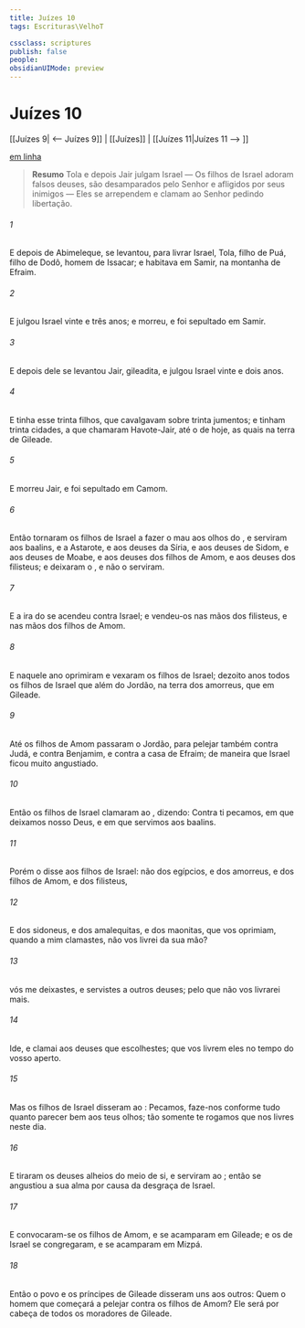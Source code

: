 ```yaml
---
title: Juízes 10
tags: Escrituras\VelhoT

cssclass: scriptures
publish: false
people:
obsidianUIMode: preview
---
```


# Juízes 10
[[Juízes 9| <-- Juízes 9]] | [[Juízes]] | [[Juízes 11|Juízes 11 --> ]]

[em linha](https://churchofjesuschrist.org/study/scriptures/ot/judg/10?lang=por)

> __Resumo__
Tola e depois Jair julgam Israel — Os filhos de Israel adoram falsos deuses, são desamparados pelo Senhor e afligidos por seus inimigos — Eles se arrependem e clamam ao Senhor pedindo libertação.

###### 1 
E depois de Abimeleque, se levantou, para livrar Israel, Tola, filho de Puá, filho de Dodô, homem de Issacar; e habitava em Samir, na montanha de Efraim.

###### 2 
E julgou Israel vinte e três anos; e morreu, e foi sepultado em Samir.

###### 3 
E depois dele se levantou Jair, gileadita, e julgou Israel vinte e dois anos.

###### 4 
E tinha esse trinta filhos, que cavalgavam sobre trinta jumentos; e tinham trinta cidades, a que chamaram Havote-Jair, até o  de hoje, as quais  na terra de Gileade.

###### 5 
E morreu Jair, e foi sepultado em Camom.

###### 6 
Então tornaram os filhos de Israel a fazer o  mau aos olhos do , e serviram aos baalins, e a Astarote, e aos deuses da Síria, e aos deuses de Sidom, e aos deuses de Moabe, e aos deuses dos filhos de Amom, e aos deuses dos filisteus; e deixaram o , e não o serviram.

###### 7 
E a ira do  se acendeu contra Israel; e vendeu-os nas mãos dos filisteus, e nas mãos dos filhos de Amom.

###### 8 
E naquele  ano oprimiram e vexaram os filhos de Israel; dezoito anos  todos os filhos de Israel que  além do Jordão, na terra dos amorreus, que  em Gileade.

###### 9 
Até os filhos de Amom passaram o Jordão, para pelejar também contra Judá, e contra Benjamim, e contra a casa de Efraim; de maneira que Israel ficou muito angustiado.

###### 10 
Então os filhos de Israel clamaram ao , dizendo: Contra ti pecamos, em que deixamos nosso Deus, e em que servimos aos baalins.

###### 11 
Porém o  disse aos filhos de Israel:  não  dos egípcios, e dos amorreus, e dos filhos de Amom, e dos filisteus,

###### 12 
E dos sidoneus, e dos amalequitas, e dos maonitas, que vos oprimiam, quando a mim clamastes, não vos livrei  da sua mão?

###### 13 
 vós me deixastes, e servistes a outros deuses; pelo que não vos livrarei mais.

###### 14 
Ide, e clamai aos deuses que escolhestes; que vos livrem eles no tempo do vosso aperto.

###### 15 
Mas os filhos de Israel disseram ao : Pecamos, faze-nos conforme tudo quanto  parecer bem aos teus olhos; tão somente te rogamos que nos livres neste dia.

###### 16 
E tiraram os deuses alheios do meio de si, e serviram ao ; então se angustiou a sua alma por causa da desgraça de Israel.

###### 17 
E convocaram-se os filhos de Amom, e se acamparam em Gileade; e  os de Israel se congregaram, e se acamparam em Mizpá.

###### 18 
Então o povo e os príncipes de Gileade disseram uns aos outros: Quem  o homem que começará a pelejar contra os filhos de Amom? Ele será por cabeça de todos os moradores de Gileade.

